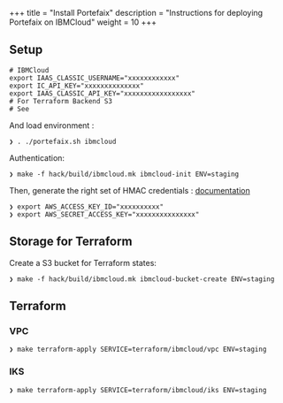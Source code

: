 +++
title = "Install Portefaix"
description = "Instructions for deploying Portefaix on IBMCloud"
weight = 10
+++

<a id="exo"></a>

## Setup

```shell
# IBMCloud
export IAAS_CLASSIC_USERNAME="xxxxxxxxxxxx"
export IC_API_KEY="xxxxxxxxxxxxxx"
export IAAS_CLASSIC_API_KEY="xxxxxxxxxxxxxxxxx"
# For Terraform Backend S3
# See 

```

And load environment :

```shell
❯ . ./portefaix.sh ibmcloud
```

Authentication:

```shell
❯ make -f hack/build/ibmcloud.mk ibmcloud-init ENV=staging
```

Then, generate the right set of HMAC credentials : [documentation](https://www.ibm.com/cloud/blog/store-terraform-states-cloud-object-storage)

```shell
❯ export AWS_ACCESS_KEY_ID="xxxxxxxxxx"
❯ export AWS_SECRET_ACCESS_KEY="xxxxxxxxxxxxxxx"
```

## Storage for Terraform

Create a S3 bucket for Terraform states:

```shell
❯ make -f hack/build/ibmcloud.mk ibmcloud-bucket-create ENV=staging
```

## Terraform

### VPC

```shell
❯ make terraform-apply SERVICE=terraform/ibmcloud/vpc ENV=staging
```

### IKS

```shell
❯ make terraform-apply SERVICE=terraform/ibmcloud/iks ENV=staging
```

